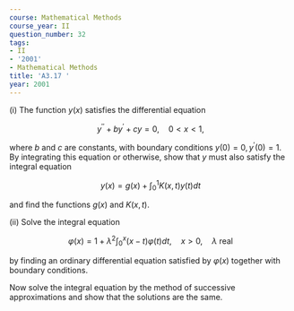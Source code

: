 ```yaml
---
course: Mathematical Methods
course_year: II
question_number: 32
tags:
- II
- '2001'
- Mathematical Methods
title: 'A3.17 '
year: 2001
---
```



(i) The function $y(x)$ satisfies the differential equation

$$y^{\prime \prime}+b y^{\prime}+c y=0, \quad 0<x<1,$$

where $b$ and $c$ are constants, with boundary conditions $y(0)=0, y^{\prime}(0)=1$. By integrating this equation or otherwise, show that $y$ must also satisfy the integral equation

$$y(x)=g(x)+\int_{0}^{1} K(x, t) y(t) d t$$

and find the functions $g(x)$ and $K(x, t)$.

(ii) Solve the integral equation

$$\varphi(x)=1+\lambda^{2} \int_{0}^{x}(x-t) \varphi(t) d t, \quad x>0, \quad \lambda \text { real }$$

by finding an ordinary differential equation satisfied by $\varphi(x)$ together with boundary conditions.

Now solve the integral equation by the method of successive approximations and show that the solutions are the same.
